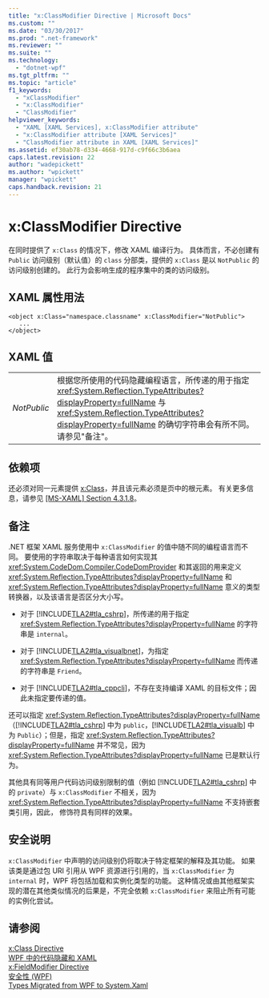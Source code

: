```yaml
---
title: "x:ClassModifier Directive | Microsoft Docs"
ms.custom: ""
ms.date: "03/30/2017"
ms.prod: ".net-framework"
ms.reviewer: ""
ms.suite: ""
ms.technology: 
  - "dotnet-wpf"
ms.tgt_pltfrm: ""
ms.topic: "article"
f1_keywords: 
  - "xClassModifier"
  - "x:ClassModifier"
  - "ClassModifier"
helpviewer_keywords: 
  - "XAML [XAML Services], x:ClassModifier attribute"
  - "x:ClassModifier attribute [XAML Services]"
  - "ClassModifier attribute in XAML [XAML Services]"
ms.assetid: ef30ab78-d334-4668-917d-c9f66c3b6aea
caps.latest.revision: 22
author: "wadepickett"
ms.author: "wpickett"
manager: "wpickett"
caps.handback.revision: 21
---
```

# x:ClassModifier Directive
在同时提供了 `x:Class` 的情况下，修改 XAML 编译行为。  具体而言，不必创建有 `Public` 访问级别（默认值）的 `class` 分部类，提供的 `x:Class` 是以 `NotPublic` 的访问级别创建的。  此行为会影响生成的程序集中的类的访问级别。  
  
## XAML 属性用法  
  
```  
<object x:Class="namespace.classname" x:ClassModifier="NotPublic">  
   ...  
</object>  
```  
  
## XAML 值  
  
|||  
|-|-|  
|*NotPublic*|根据您所使用的代码隐藏编程语言，所传递的用于指定 <xref:System.Reflection.TypeAttributes?displayProperty=fullName> 与 <xref:System.Reflection.TypeAttributes?displayProperty=fullName> 的确切字符串会有所不同。  请参见"备注"。|  
  
## 依赖项  
 还必须对同一元素提供 [x:Class](../../../docs/framework/xaml-services/x-class-directive.md)，并且该元素必须是页中的根元素。  有关更多信息，请参见 [\[MS\-XAML\] Section 4.3.1.8](http://go.microsoft.com/fwlink/?LinkId=114525)。  
  
## 备注  
 .NET 框架 XAML 服务使用中 `x:ClassModifier` 的值中随不同的编程语言而不同。  要使用的字符串取决于每种语言如何实现其 <xref:System.CodeDom.Compiler.CodeDomProvider> 和其返回的用来定义 <xref:System.Reflection.TypeAttributes?displayProperty=fullName> 和 <xref:System.Reflection.TypeAttributes?displayProperty=fullName> 意义的类型转换器，以及该语言是否区分大小写。  
  
-   对于 [!INCLUDE[TLA2#tla_cshrp](../../../includes/tla2sharptla-cshrp-md.md)]，所传递的用于指定 <xref:System.Reflection.TypeAttributes?displayProperty=fullName> 的字符串是 `internal`。  
  
-   对于 [!INCLUDE[TLA2#tla_visualbnet](../../../includes/tla2sharptla-visualbnet-md.md)]，为指定 <xref:System.Reflection.TypeAttributes?displayProperty=fullName> 而传递的字符串是 `Friend`。  
  
-   对于 [!INCLUDE[TLA2#tla_cppcli](../../../includes/tla2sharptla-cppcli-md.md)]，不存在支持编译 XAML 的目标文件；因此未指定要传递的值。  
  
 还可以指定 <xref:System.Reflection.TypeAttributes?displayProperty=fullName>（[!INCLUDE[TLA2#tla_cshrp](../../../includes/tla2sharptla-cshrp-md.md)] 中为 `public`，[!INCLUDE[TLA2#tla_visualb](../../../includes/tla2sharptla-visualb-md.md)] 中为 `Public`）；但是，指定 <xref:System.Reflection.TypeAttributes?displayProperty=fullName> 并不常见，因为 <xref:System.Reflection.TypeAttributes?displayProperty=fullName> 已是默认行为。  
  
 其他具有同等用户代码访问级别限制的值（例如 [!INCLUDE[TLA2#tla_cshrp](../../../includes/tla2sharptla-cshrp-md.md)] 中的 `private`）与 `x:ClassModifier` 不相关，因为 <xref:System.Reflection.TypeAttributes?displayProperty=fullName> 不支持嵌套类引用，因此， 修饰符具有同样的效果。  
  
## 安全说明  
 `x:ClassModifier` 中声明的访问级别仍将取决于特定框架的解释及其功能。  如果该类是通过包 URI 引用从 WPF 资源进行引用的，当 `x:ClassModifier` 为 `internal` 时，WPF 将包括加载和实例化类型的功能。  这种情况或由其他框架实现的潜在其他类似情况的后果是，不完全依赖 `x:ClassModifier` 来阻止所有可能的实例化尝试。  
  
## 请参阅  
 [x:Class Directive](../../../docs/framework/xaml-services/x-class-directive.md)   
 [WPF 中的代码隐藏和 XAML](../../../ocs/framework/wpf/advanced/code-behind-and-xaml-in-wpf.md)   
 [x:FieldModifier Directive](../../../docs/framework/xaml-services/x-fieldmodifier-directive.md)   
 [安全性 \(WPF\)](../../../ocs/framework/wpf/security-wpf.md)   
 [Types Migrated from WPF to System.Xaml](../../../docs/framework/xaml-services/types-migrated-from-wpf-to-system-xaml.md)